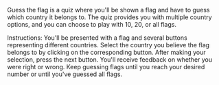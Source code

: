 Guess the flag is a quiz where you'll be shown a flag and have to guess which country it belongs to. The quiz provides you with multiple country options, and you can choose to play with 10, 20, or all flags.

Instructions:
You'll be presented with a flag and several buttons representing different countries.
Select the country you believe the flag belongs to by clicking on the corresponding button.
After making your selection, press the next button. You'll receive feedback on whether you were right or wrong.
Keep guessing flags until you reach your desired number or until you've guessed all flags.
